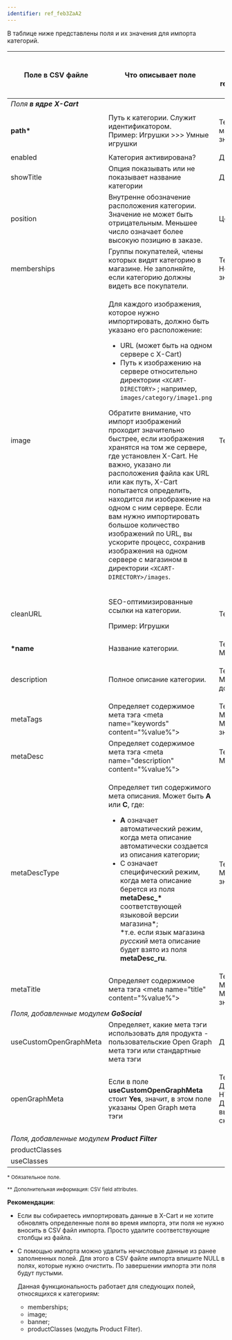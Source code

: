```yaml
---
identifier: ref_feb3ZaA2
---
```

В таблице ниже представлены поля и их значения для импорта категорий.

<table class="ui celled padded compact small table">
  <thead>
    <tr>
      <th class="confluenceTh">Поле в CSV файле</th>
      <th colspan="1" class="confluenceTh">Что описывает поле</th>
      <th colspan="1" class="confluenceTh" markdown="1">{% link 'Значение поля' ref_2LwMTTTW %}</th>
    </tr>
  </thead>
  <tbody>
    <tr>
      <td colspan="3" class="confluenceTd"><em> Поля <strong>в ядре X-Cart</strong></em>
      </td>
    </tr>
    <tr>
      <td colspan="1" class="confluenceTd"><strong>path*</strong>
      </td>
      <td colspan="1" class="confluenceTd">Путь к категории. Служит идентификатором.
        <br>Пример: Игрушки &gt;&gt;&gt; Умные игрушки&nbsp;</td>
      <td colspan="1" class="confluenceTd">
        <p>Текст,
          <br>максимум 32 знака</p>
      </td>
    </tr>
    <tr>
      <td colspan="1" class="confluenceTd">enabled</td>
      <td colspan="1" class="confluenceTd">Категория активирована?</td>
      <td colspan="1" class="confluenceTd">Да/Нет</td>
    </tr>
    <tr>
      <td colspan="1" class="confluenceTd">showTitle</td>
      <td colspan="1" class="confluenceTd">Опция показывать или не показывает название категории</td>
      <td colspan="1" class="confluenceTd">Да/Нет</td>
    </tr>
    <tr>
      <td colspan="1" class="confluenceTd">position</td>
      <td colspan="1" class="confluenceTd">Внутренне обозначение расположения категории. Значение не может быть отрицательным. Меньшее число означает более высокую позицию в заказе.</td>
      <td colspan="1" class="confluenceTd">Целое число</td>
    </tr>
    <tr>
      <td colspan="1" class="confluenceTd">memberships</td>
      <td colspan="1" class="confluenceTd">Группы покупателей, члены которых видят категорию в магазине. Не заполняйте, если категорию должны видеть все покупатели.</span>
      </td>
      <td colspan="1" class="confluenceTd">Текст,
        <br>Несколько значений&nbsp;</td>
    </tr>
    <tr>
      <td class="confluenceTd">image</td>
      <td colspan="1" class="confluenceTd">
        <p>Для каждого изображения, которое нужно импортировать, должно быть указано его расположение:</p>
        <ul>
          <li> URL (может быть  на одном сервере с X-Cart)</li>
          <li>Путь к изображению на сервере относительно директории <code>&lt;XCART-DIRECTORY&gt;</code> ; например, <code>images/category/image1.png</code></li>
        </ul>
        <p>Обратите внимание, что импорт изображений проходит значительно быстрее, если изображения хранятся на том же сервере, где установлен X-Cart. Не важно, указано ли расположения файла как URL или как путь, X-Cart попытается определить, находится ли изображение  на одном с ним сервере. Если вам нужно импортировать большое количество изображений по URL,  вы ускорите процесс, сохранив изображения на одном сервере с магазином в директории <code>&lt;XCART-DIRECTORY&gt;/images</code>.</p>
      </td>
      <td class="confluenceTd">Текст</td>
    </tr>
    <tr>
      <td class="confluenceTd">cleanURL</td>
      <td class="confluenceTd">
        <p>SEO-оптимизированные ссылки на категории.</p>
        <p>Пример: Игрушки</p>
      </td>
      <td class="confluenceTd">Текст</td>
    </tr>
    <tr>
      <td class="confluenceTd"><strong>*name</strong>
      </td>
      <td class="confluenceTd">Название категории.</td>
      <td class="confluenceTd">Текст,
        <br>Мультиязычный&nbsp;</td>
    </tr>
    <tr>
      <td class="confluenceTd">description</td>
      <td colspan="1" class="confluenceTd">Полное описание категории.</td>
      <td colspan="1" class="confluenceTd">
        <p>Текст,
          <br>Мультиязычный,
          <br>допустим HTML&nbsp;</p>
      </td>
    </tr>
    <tr>
      <td class="confluenceTd">metaTags</td>
      <td class="confluenceTd"><span>Определяет содержимое мета тэга &lt;meta name="keywords" content="%value%"&gt; </span>
      </td>
      <td class="confluenceTd">Текст,
        <br>Мультиязычный,
        <br>Максимум 255 знаков&nbsp;</td>
    </tr>
    <tr>
      <td class="confluenceTd">metaDesc</td>
      <td class="confluenceTd">Определяет содержимое мета тэга &lt;meta name="description" content="%value%"&gt;</td>
      <td class="confluenceTd">Текст,
        <br>Мультиязычный&nbsp;</td>
    </tr>
    <tr>
      <td class="confluenceTd">metaDescType</td>
      <td class="confluenceTd">
        <p>Определяет тип содержимого мета описания. Может быть <strong>A </strong> или <strong>C</strong>, где:</p>
        <ul>
          <li><strong>A</strong> означает автоматический режим, когда мета описание автоматически создается из описания категории;</li>
          <li>C означает специфический режим, когда мета описание берется из поля <strong>metaDesc_* </strong>соответствующей языковой версии магазина*;
            <br>*т.е. если язык магазина <em>русский</em> мета описание будет взято из поля <strong>metaDesc_ru</strong>.</li>
        </ul>
      </td>
      <td class="confluenceTd">Текст,
        <br>Максимум 1 знак&nbsp;</td>
    </tr>
    <tr>
      <td class="confluenceTd">metaTitle</td>
      <td class="confluenceTd"><span>Определяет содержимое мета тэга &lt;meta name="title" content="%value%"&gt;</span>
      </td>
      <td class="confluenceTd">Текст<span>,</span>
        <br><span>Мультиязычный,</span>
        <br><span>Максимум 255 знаков&nbsp;</span>
      </td>
    </tr>
    <tr>
      <td colspan="3" class="confluenceTd"><em>Поля, добавленные модулем <strong>GoSocial</strong> </em>
      </td>
    </tr>
    <tr>
      <td class="confluenceTd"><span><span>useCustomOpenGraphMeta</span></span>
      </td>
      <td class="confluenceTd">Определяет, какие мета тэги использовать для продукта - пользовательские Open Graph мета тэги или стандартные мета тэги</td>
      <td class="confluenceTd">Да/Нет</td>
    </tr>
    <tr>
      <td class="confluenceTd"><span>openGraphMeta</span>
      </td>
      <td class="confluenceTd">Если в поле <strong><span>useCustomOpenGraphMeta</span></strong> стоит <strong>Yes</strong>, значит, в этом поле указаны Open Graph мета тэги</td>
      <td class="confluenceTd">
        <p>Текст,
          <br>Допустим HTML,
          <br>Допустимо выполнение скриптов&nbsp;</p>
      </td>
    </tr>
    <tr>
      <td colspan="3" class="confluenceTd"><em>Поля, добавленные модулем <strong>Product Filter</strong></em>
      </td>
    </tr>
    <tr>
      <td colspan="1" class="confluenceTd">productClasses</td>
      <td colspan="1" class="confluenceTd">&nbsp;</td>
      <td colspan="1" class="confluenceTd">&nbsp;</td>
    </tr>
    <tr>
      <td colspan="1" class="confluenceTd">useClasses</td>
      <td colspan="1" class="confluenceTd">&nbsp;</td>
      <td colspan="1" class="confluenceTd">&nbsp;</td>
    </tr>
  </tbody>
</table>

<sub>* Обязательное поле.</sub>

<sub markdown="1">** Дополнительная информация: CSV field attributes.</sub>

**Рекомендации**:

*   Если вы собираетесь импортировать данные в X-Cart и не хотите обновлять определенные поля во время импорта, эти поля не нужно вносить в CSV файл импорта. Просто удалите соответствующие столбцы из файла.

*   С помощью импорта можно удалить нечисловые данные из ранее заполненных полей. Для этого в CSV файле импорта впишите NULL в полях, которые нужно очистить. По завершении импорта эти поля будут пустыми. 

    Данная функциональность работает для следующих полей, относящихся к категориям:

    *   memberships;
    *   image;
    *   banner;
    *   productClasses (модуль Product Filter).
